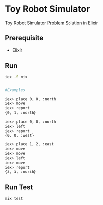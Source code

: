 # Toy Robot Simulator
Toy Robot Simulator [Problem](PROBLEM.md) Solution in Elixir

## Prerequisite
  - Elixir

## Run

```bash
iex -S mix


#Examples

iex> place 0, 0, :north
iex> move
iex> report
{0, 1, :north}

iex> place 0, 0, :north
iex> left
iex> report
{0, 0, :west}

iex> place 1, 2, :east
iex> move
iex> move
iex> left
iex> move
iex> report
{3, 3, :north}
```

## Run Test
```bash
mix test
```

